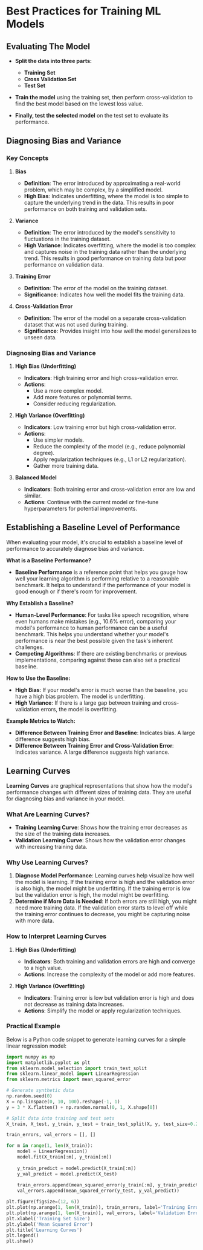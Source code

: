 # Best Practices for Training ML Models

## Evaluating The Model

* **Split the data into three parts:**
  - **Training Set**
  - **Cross Validation Set**
  - **Test Set**

* **Train the model** using the training set, then perform cross-validation to find the best model based on the lowest loss value.
* **Finally, test the selected model** on the test set to evaluate its performance.

## Diagnosing Bias and Variance

### Key Concepts

1. **Bias**
   - **Definition**: The error introduced by approximating a real-world problem, which may be complex, by a simplified model.
   - **High Bias**: Indicates underfitting, where the model is too simple to capture the underlying trend in the data. This results in poor performance on both training and validation sets.

2. **Variance**
   - **Definition**: The error introduced by the model's sensitivity to fluctuations in the training dataset.
   - **High Variance**: Indicates overfitting, where the model is too complex and captures noise in the training data rather than the underlying trend. This results in good performance on training data but poor performance on validation data.

3. **Training Error**
   - **Definition**: The error of the model on the training dataset.
   - **Significance**: Indicates how well the model fits the training data.

4. **Cross-Validation Error**
   - **Definition**: The error of the model on a separate cross-validation dataset that was not used during training.
   - **Significance**: Provides insight into how well the model generalizes to unseen data.

### Diagnosing Bias and Variance

1. **High Bias (Underfitting)**
   - **Indicators**: High training error and high cross-validation error.
   - **Actions**:
     - Use a more complex model.
     - Add more features or polynomial terms.
     - Consider reducing regularization.

2. **High Variance (Overfitting)**
   - **Indicators**: Low training error but high cross-validation error.
   - **Actions**:
     - Use simpler models.
     - Reduce the complexity of the model (e.g., reduce polynomial degree).
     - Apply regularization techniques (e.g., L1 or L2 regularization).
     - Gather more training data.

3. **Balanced Model**
   - **Indicators**: Both training error and cross-validation error are low and similar.
   - **Actions**: Continue with the current model or fine-tune hyperparameters for potential improvements.

## Establishing a Baseline Level of Performance

When evaluating your model, it's crucial to establish a baseline level of performance to accurately diagnose bias and variance.

**What is a Baseline Performance?**
- **Baseline Performance** is a reference point that helps you gauge how well your learning algorithm is performing relative to a reasonable benchmark. It helps to understand if the performance of your model is good enough or if there's room for improvement.

**Why Establish a Baseline?**
- **Human-Level Performance**: For tasks like speech recognition, where even humans make mistakes (e.g., 10.6% error), comparing your model's performance to human performance can be a useful benchmark. This helps you understand whether your model's performance is near the best possible given the task's inherent challenges.
- **Competing Algorithms**: If there are existing benchmarks or previous implementations, comparing against these can also set a practical baseline.

**How to Use the Baseline:**
- **High Bias**: If your model's error is much worse than the baseline, you have a high bias problem. The model is underfitting.
- **High Variance**: If there is a large gap between training and cross-validation errors, the model is overfitting.

**Example Metrics to Watch:**
- **Difference Between Training Error and Baseline**: Indicates bias. A large difference suggests high bias.
- **Difference Between Training Error and Cross-Validation Error**: Indicates variance. A large difference suggests high variance.

## Learning Curves

**Learning Curves** are graphical representations that show how the model's performance changes with different sizes of training data. They are useful for diagnosing bias and variance in your model.

### What Are Learning Curves?

- **Training Learning Curve**: Shows how the training error decreases as the size of the training data increases.
- **Validation Learning Curve**: Shows how the validation error changes with increasing training data.

### Why Use Learning Curves?

1. **Diagnose Model Performance**: Learning curves help visualize how well the model is learning. If the training error is high and the validation error is also high, the model might be underfitting. If the training error is low but the validation error is high, the model might be overfitting.
2. **Determine if More Data is Needed**: If both errors are still high, you might need more training data. If the validation error starts to level off while the training error continues to decrease, you might be capturing noise with more data.

### How to Interpret Learning Curves

1. **High Bias (Underfitting)**
   - **Indicators**: Both training and validation errors are high and converge to a high value.
   - **Actions**: Increase the complexity of the model or add more features.

2. **High Variance (Overfitting)**
   - **Indicators**: Training error is low but validation error is high and does not decrease as training data increases.
   - **Actions**: Simplify the model or apply regularization techniques.

### Practical Example

Below is a Python code snippet to generate learning curves for a simple linear regression model:

```python
import numpy as np
import matplotlib.pyplot as plt
from sklearn.model_selection import train_test_split
from sklearn.linear_model import LinearRegression
from sklearn.metrics import mean_squared_error

# Generate synthetic data
np.random.seed(0)
X = np.linspace(0, 10, 100).reshape(-1, 1)
y = 3 * X.flatten() + np.random.normal(0, 1, X.shape[0])

# Split data into training and test sets
X_train, X_test, y_train, y_test = train_test_split(X, y, test_size=0.2, random_state=0)

train_errors, val_errors = [], []

for m in range(1, len(X_train)):
    model = LinearRegression()
    model.fit(X_train[:m], y_train[:m])
    
    y_train_predict = model.predict(X_train[:m])
    y_val_predict = model.predict(X_test)
    
    train_errors.append(mean_squared_error(y_train[:m], y_train_predict))
    val_errors.append(mean_squared_error(y_test, y_val_predict))

plt.figure(figsize=(12, 6))
plt.plot(np.arange(1, len(X_train)), train_errors, label='Training Error')
plt.plot(np.arange(1, len(X_train)), val_errors, label='Validation Error')
plt.xlabel('Training Set Size')
plt.ylabel('Mean Squared Error')
plt.title('Learning Curves')
plt.legend()
plt.show()
